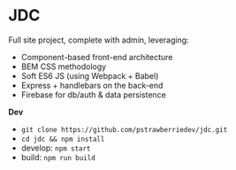 # JDC
Full site project, complete with admin, leveraging:  
- Component-based front-end architecture
- BEM CSS methodology
- Soft ES6 JS (using Webpack + Babel)
- Express + handlebars on the back-end
- Firebase for db/auth & data persistence

**Dev**
- ``git clone https://github.com/pstrawberriedev/jdc.git``
- ``cd jdc && npm install``
- develop: ``npm start``
- build: ``npm run build``
